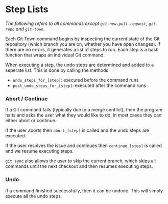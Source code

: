 # Step Lists

_The following refers to all commands except `git-new-pull-request`, `git-repo` and `git-town`._

Each Git Town command begins by inspecting the current state of the Git repository
(which branch you are on, whether you have open changes).
If there are no errors, it generates a list of steps to run.
Each step is a bash function that wraps an individual Git command.

When executing a step, the undo steps are determined and added to a seperate list.
This is done by calling the methods
* `undo_steps_for_[step]`: executed before the command runs
* `post_undo_steps_for_[step]`: executed after the command runs


### Abort / Continue

If a Git command fails (typically due to a merge conflict), then the program halts
and asks the user what they would like to do. In most cases they can either abort or continue.

If the user aborts then `abort_[step]` is called and the undo steps are executed.

If the user resolves the issue and continues then `continue_[step]` is called
and we resume executing steps.

`git sync` also allows the user to skip the current branch,
which skips all commands until the next checkout and then resumes executing steps.


### Undo

If a command finished successfully, then it can be undone.
This will simply execute all the undo steps.
